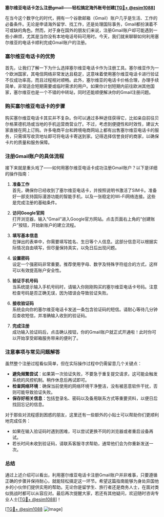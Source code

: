 **塞尔维亚电话卡怎么注册gmail——轻松搞定海外账号创建[[TG💪+ @esim1088](https://t.me/s/esim1088)]**

在当今这个数字化的时代，拥有一个谷歌邮箱（Gmail）账户几乎是生活、工作的必备条件。无论是申请海外留学、找工作，还是处理国际事务，Gmail都扮演着不可或缺的角色。然而，对于身在国外的朋友们来说，注册Gmail账户却可能遇到一些小麻烦，尤其是当你没有本地电话号码可用时。今天，我们就来聊聊如何利用塞尔维亚的电话卡顺利完成Gmail账户的注册。

### 塞尔维亚电话卡的优势

首先，让我们了解一下为什么选择塞尔维亚电话卡作为注册工具。塞尔维亚作为一个欧洲国家，其电信网络非常发达且稳定，这意味着使用塞尔维亚电话卡进行验证不仅成功率高，而且过程相对顺畅。此外，塞尔维亚的电话卡价格合理，办理手续简单，非常适合短期需要或临时需求的用户。如果你计划短期内前往欧洲其他国家，塞尔维亚也是一个不错的中转站，同时还能顺便解决你的Gmail注册问题。

### 购买塞尔维亚电话卡的步骤

购买塞尔维亚电话卡其实并不复杂。你可以通过多种途径获得它，比如亲自前往贝尔格莱德机场或当地的手机运营商营业厅。不过，考虑到便捷性和时效性，建议大家直接在网上订购。许多电商平台和跨境电商网站上都有出售塞尔维亚电话卡的服务，只需填写收货地址即可将电话卡寄送到家。记得选择信誉良好的商家，以确保卡片的质量和服务保障。

### 注册Gmail账户的具体流程

接下来就是重头戏了——如何用塞尔维亚电话卡成功注册Gmail账户？以下是详细的操作指南：

1. **准备工作**  
   首先，确保你已经收到了塞尔维亚电话卡，并按照说明书激活了SIM卡。准备好一部支持国际漫游功能的智能手机，以及一张稳定的Wi-Fi网络连接。这些是完成注册的基础条件。

2. **访问Google官网**  
   打开浏览器，输入“Gmail”进入Google官方网站。点击页面右上角的“创建账户”按钮，开始新账户的建立流程。

3. **填写基本信息**  
   在弹出的表单中，你需要填写姓名、生日等个人信息。这部分信息可以根据实际情况自由填写，但尽量保持真实，以免日后出现问题。

4. **设置密码**  
   设定一个强密码非常重要。推荐使用字母、数字及特殊字符组合的方式，这样可以有效提高账户安全性。

5. **验证手机号码**  
   当系统提示输入手机号码时，请输入你刚刚购买的塞尔维亚电话卡号码。注意检查号码是否正确无误，因为错误会导致验证失败。

6. **接收验证码**  
   系统会向你的塞尔维亚电话卡发送一条包含验证码的短信。请耐心等待几分钟后查收短信，并准确输入收到的验证码。

7. **完成注册**  
   成功输入验证码后，点击确认按钮，你的Gmail账户就正式开通啦！此时你可以开始享受邮箱服务带来的便利了。

### 注意事项与常见问题解答

虽然整个注册过程看似简单，但在实际操作过程中仍需留意几个关键点：

- **避免频繁尝试**：如果第一次验证失败，不要急于重复提交请求，这可能会触发系统的风控机制。稍作休息后再试即可。
- **检查网络环境**：确保当前使用的网络环境干净整洁，没有被恶意软件干扰，否则可能导致验证失败。
- **保存好相关信息**：包括登录名、密码以及备用联系方式等重要资料，以便日后找回忘记的信息。

对于那些对流程感到困惑的朋友，这里还有一些额外的小贴士可以帮助你们更顺利地完成任务：
- 如果在输入验证码时遇到困难，可以尝试更换不同的浏览器或者重启设备再试。
- 若长时间未收到验证码，请联系客服寻求帮助，通常他们会为你重新发送一次。

### 总结

通过上述介绍可以看出，利用塞尔维亚电话卡注册Gmail账户并非难事，只要遵循正确的步骤并保持耐心，就能轻松搞定这一环节。希望这篇指南能够为身处异国他乡的小伙伴们提供实用的帮助。无论你是留学生、旅行者还是商务人士，在面对类似挑战时都可以从容应对。最后再次提醒大家，若还有其他疑问，欢迎随时咨询专业人士[[TG💪+ @esim1088](https://t.me/s/esim1088)]！

[[TG💪+ @esim1088](https://t.me/s/esim1088) ![Image](https://i.postimg.cc/4NQfJmqS/Snipaste-2025-05-13-00-14-12.png)]